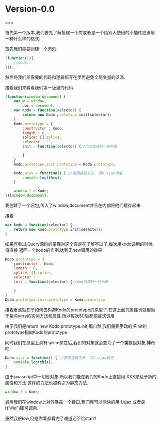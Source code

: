 
# Version-0.0

===

首先第一个版本,我们要先了解搭建一个库或者是一个给别人使用的小插件应该用一种什么样的格式.

首先我们需要创建一个闭包

```javascript
(function()){
    //code..
}();
```

然后将我们所需要的代码和逻辑都写在里面避免全局变量的泛滥.

接着我们来看看我们第一版里的代码.
 
```javascript
(function(window,document) {
    var w = window,
        doc = document;
    var Kodo = function(selector) {
        return new Kodo.prototype.init(selector);
    }
    Kodo.prototype = {
        constructor : Kodo,
        length : 0,
        splice: [].splice,
        selector : '',
        init : function(selector) {//dom选择的一些判断

        }
    }
    Kodo.prototype.init.prototype = Kodo.prototype;

    Kodo.ajax = function() { //直接挂载方法  可k.ajax调用
        console.log(this);
    }

    window.f = Kodo;
})(window,document);
```

我创建了一个闭包,传入了window,document并且在内部将他们缓存起来.

接着

```javascript
var kodo = function(selector) {
    return new Kodo.prototype.init(selector);
}
```
如果有看过jQuery源码的童鞋对这个真是在了解不过了.每次用kodo调用的时候,将直接 返回一个kodo的实例.达到无new调用的效果

```javascript
Kodo.prototype = {
    constructor : Kodo,
    length : 0,
    splice: [].splice,
    selector : '',
    init : function(selector) {//dom选择的一些判断

    }
}
Kodo.prototype.init.prototype = Kodo.prototype;
```

接着重点就在于如何去构造Kodo的prototype的原型了.在这上面的属性也就相当于是jQuery的实例方法和属性.所以每次$()后都能链式调用.

由于我们是return new Kodo.prototype.init,那自然,我们需要手动的把init的prototype指向Kodo的prototype

同时我们在原型上具有splice属性后,我们的对象就会变为了一个类数组对象,神奇吧!

```javascript
Kodo.ajax = function() { //直接挂载方法  可f.ajax调用
    console.log(this);
}
```

由于javascript中一切皆对象,所以我们能在我们的Kodo上直接用.XXX来赋予新的属性和方法,这样的方法也被称之为静态方法.

```javascript
window.f = Kodo;
```

最后我们在window上对外暴露一个接口,我们就可以愉快的用 f.ajax 或者是 f("#id")即可调用.




虽然我很low,但是你看都看完了难道还不给star?!


